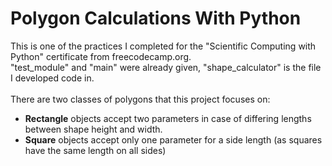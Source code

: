 # Polygon Calculations With Python
This is one of the practices I completed for the "Scientific Computing with Python" certificate from freecodecamp.org. <br>
"test_module" and "main" were already given, "shape_calculator" is the file I developed code in. <br><br>
There are two classes of polygons that this project focuses on: <br>
- **Rectangle** objects accept two parameters in case of differing lengths between shape height and width. <br>
- **Square** objects accept only one parameter for a side length (as squares have the same length on all sides) <br>
